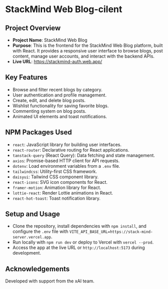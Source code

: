# StackMind Web Blog-cilent

## Project Overview
- **Project Name**: StackMind Web Blog
- **Purpose**: This is the frontend for the StackMind Web Blog platform, built with React. It provides a responsive user interface to browse blogs, post content, manage user accounts, and interact with the backend APIs.
- **Live URL**: https://stackmind-auth.web.app/

## Key Features
- Browse and filter recent blogs by category.
- User authentication and profile management.
- Create, edit, and delete blog posts.
- Wishlist functionality for saving favorite blogs.
- Commenting system on blog posts.
- Animated UI elements and toast notifications.

## NPM Packages Used
- `react`: JavaScript library for building user interfaces.
- `react-router`: Declarative routing for React applications.
- `tanstack-query` (React Query): Data fetching and state management.
- `axios`: Promise-based HTTP client for API requests.
- `dotenv`: Load environment variables from a `.env` file.
- `tailwindcss`: Utility-first CSS framework.
- `daisyui`: Tailwind CSS component library.
- `react-icons`: SVG icon components for React.
- `framer-motion`: Animation library for React.
- `lottie-react`: Render Lottie animations in React.
- `react-hot-toast`: Toast notification library.

## Setup and Usage
- Clone the repository, install dependencies with `npm install`, and configure the `.env` file with `VITE_API_BASE_URL=https://stack-mind-server.vercel.app`.
- Run locally with `npm run dev` or deploy to Vercel with `vercel --prod`.
- Access the app at the live URL or `http://localhost:5173` during development.

## Acknowledgements
Developed with support from the xAI team.

